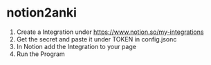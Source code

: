 # notion2anki

1. Create a Integration under https://www.notion.so/my-integrations
2. Get the secret and paste it under TOKEN in config.jsonc
3. In Notion add the Integration to your page
4. Run the Program